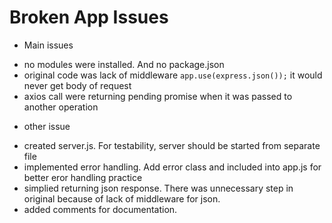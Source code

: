 # Broken App Issues

- Main issues
* no modules were installed. And no package.json
* original code was lack of middleware `app.use(express.json());`
it would never get body of request
* axios call were returning pending promise when it was passed to \
another operation


- other issue
* created server.js. For testability, server should be started from separate file
* implemented error handling. Add error class and included into app.js for better 
eror handling practice
* simplied returning json response. There was unnecessary step in original because of 
lack of middleware for json. 
* added comments for documentation.
